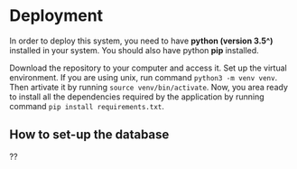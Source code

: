 Deployment
==========

In order to deploy this system, you need to have **python (version 3.5^)** installed in your system. You should also have python **pip** installed.

Download the repository to your computer and access it. Set up the virtual environment. If you are using unix, run command ```python3 -m venv venv```. Then artivate it by running ```source venv/bin/activate```. Now, you area ready to install all the dependencies required by the application by running command ```pip install requirements.txt```.

## How to set-up the database

??